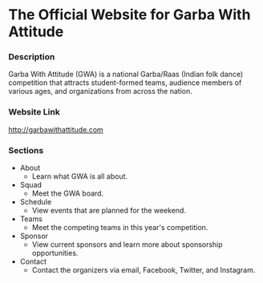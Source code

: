 # The Official Website for Garba With Attitude

### Description
Garba With Attitude (GWA) is a national Garba/Raas (Indian folk dance) competition that attracts student-formed teams, audience members of various ages, and organizations from across the nation.

### Website Link
http://garbawithattitude.com

### Sections
- About
  - Learn what GWA is all about.
- Squad
  - Meet the GWA board.
- Schedule
  - View events that are planned for the weekend.
- Teams
  - Meet the competing teams in this year's competition.
- Sponsor
  - View current sponsors and learn more about sponsorship opportunities.
- Contact
  - Contact the organizers via email, Facebook, Twitter, and Instagram.
